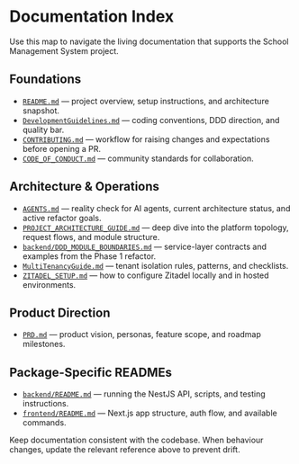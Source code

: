 # Documentation Index

Use this map to navigate the living documentation that supports the School Management System project.

## Foundations

- [`README.md`](README.md) — project overview, setup instructions, and architecture snapshot.
- [`DevelopmentGuidelines.md`](DevelopmentGuidelines.md) — coding conventions, DDD direction, and quality bar.
- [`CONTRIBUTING.md`](CONTRIBUTING.md) — workflow for raising changes and expectations before opening a PR.
- [`CODE_OF_CONDUCT.md`](CODE_OF_CONDUCT.md) — community standards for collaboration.

## Architecture & Operations

- [`AGENTS.md`](AGENTS.md) — reality check for AI agents, current architecture status, and active refactor goals.
- [`PROJECT_ARCHITECTURE_GUIDE.md`](PROJECT_ARCHITECTURE_GUIDE.md) — deep dive into the platform topology, request flows, and module structure.
- [`backend/DDD_MODULE_BOUNDARIES.md`](backend/DDD_MODULE_BOUNDARIES.md) — service-layer contracts and examples from the Phase 1 refactor.
- [`MultiTenancyGuide.md`](MultiTenancyGuide.md) — tenant isolation rules, patterns, and checklists.
- [`ZITADEL_SETUP.md`](ZITADEL_SETUP.md) — how to configure Zitadel locally and in hosted environments.

## Product Direction

- [`PRD.md`](PRD.md) — product vision, personas, feature scope, and roadmap milestones.

## Package-Specific READMEs

- [`backend/README.md`](backend/README.md) — running the NestJS API, scripts, and testing instructions.
- [`frontend/README.md`](frontend/README.md) — Next.js app structure, auth flow, and available commands.

Keep documentation consistent with the codebase. When behaviour changes, update the relevant reference above to prevent drift.
